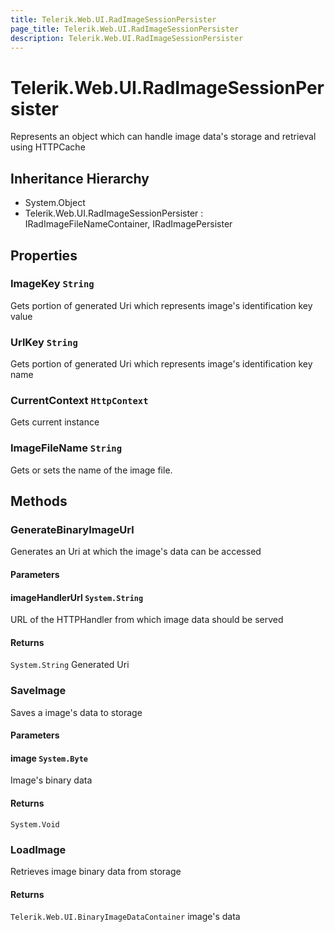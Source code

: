 ```yaml
---
title: Telerik.Web.UI.RadImageSessionPersister
page_title: Telerik.Web.UI.RadImageSessionPersister
description: Telerik.Web.UI.RadImageSessionPersister
---
```


# Telerik.Web.UI.RadImageSessionPersister

Represents an object which can handle image data's storage and retrieval using HTTPCache

## Inheritance Hierarchy

* System.Object
* Telerik.Web.UI.RadImageSessionPersister : IRadImageFileNameContainer, IRadImagePersister

## Properties

###  ImageKey `String`

Gets portion of generated Uri which represents image's identification key value

###  UrlKey `String`

Gets portion of generated Uri which represents image's identification key name

###  CurrentContext `HttpContext`

Gets current  instance

###  ImageFileName `String`

Gets or sets the name of the image file.

## Methods

###  GenerateBinaryImageUrl

Generates an Uri at which the image's data can be accessed

#### Parameters

#### imageHandlerUrl `System.String`

URL of the HTTPHandler from which image data
            should be served

#### Returns

`System.String` Generated Uri

###  SaveImage

Saves a image's data to storage

#### Parameters

#### image `System.Byte`

Image's binary data

#### Returns

`System.Void` 

###  LoadImage

Retrieves image binary data from storage

#### Returns

`Telerik.Web.UI.BinaryImageDataContainer` image's data

